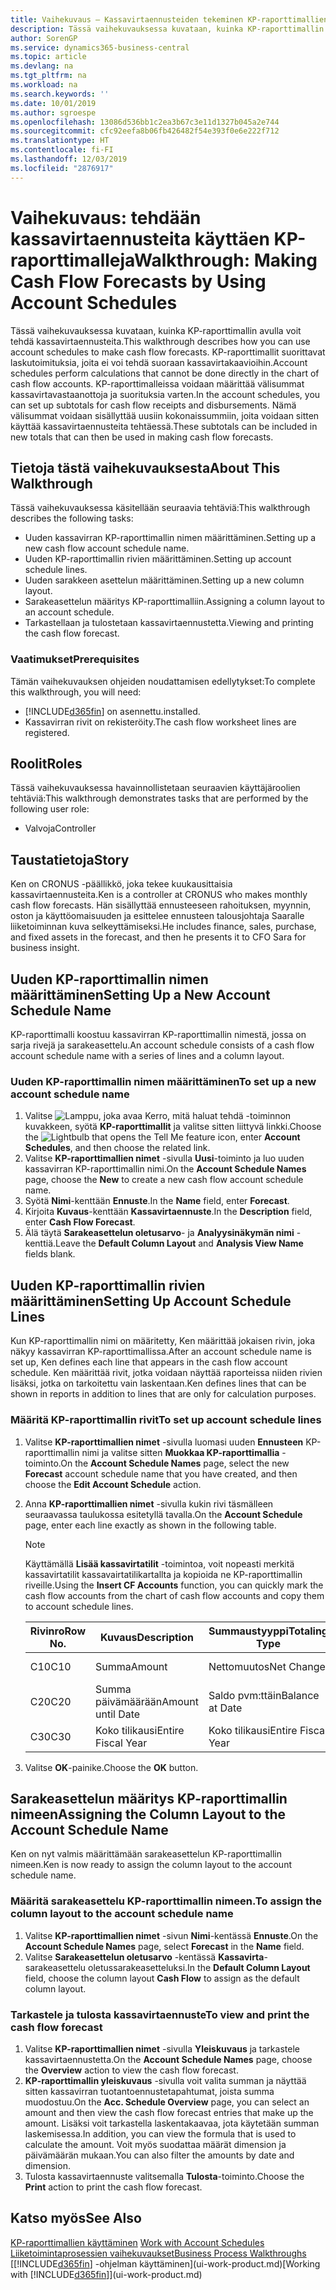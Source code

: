 ```yaml
---
title: Vaihekuvaus – Kassavirtaennusteiden tekeminen KP-raporttimallien avulla | Microsoft Docs
description: Tässä vaihekuvauksessa kuvataan, kuinka KP-raporttimallin avulla voit tehdä kassavirtaennusteita. KP-raporttimallit suorittavat laskutoimituksia, joita ei voi tehdä suoraan kassavirtakaavioihin. KP-raporttimalleissa voidaan määrittää välisummat kassavirtavastaanottoja ja suorituksia varten. Nämä välisummat voidaan sisällyttää uusiin kokonaissummiin, joita voidaan sitten käyttää kassavirtaennusteita tehtäessä.
author: SorenGP
ms.service: dynamics365-business-central
ms.topic: article
ms.devlang: na
ms.tgt_pltfrm: na
ms.workload: na
ms.search.keywords: ''
ms.date: 10/01/2019
ms.author: sgroespe
ms.openlocfilehash: 13086d536bb1c2ea3b67c3e11d1327b045a2e744
ms.sourcegitcommit: cfc92eefa8b06fb426482f54e393f0e6e222f712
ms.translationtype: HT
ms.contentlocale: fi-FI
ms.lasthandoff: 12/03/2019
ms.locfileid: "2876917"
---
```

# <a name="walkthrough-making-cash-flow-forecasts-by-using-account-schedules"></a><span data-ttu-id="c2103-106">Vaihekuvaus: tehdään kassavirtaennusteita käyttäen KP-raporttimalleja</span><span class="sxs-lookup"><span data-stu-id="c2103-106">Walkthrough: Making Cash Flow Forecasts by Using Account Schedules</span></span>
<span data-ttu-id="c2103-107">Tässä vaihekuvauksessa kuvataan, kuinka KP-raporttimallin avulla voit tehdä kassavirtaennusteita.</span><span class="sxs-lookup"><span data-stu-id="c2103-107">This walkthrough describes how you can use account schedules to make cash flow forecasts.</span></span> <span data-ttu-id="c2103-108">KP-raporttimallit suorittavat laskutoimituksia, joita ei voi tehdä suoraan kassavirtakaavioihin.</span><span class="sxs-lookup"><span data-stu-id="c2103-108">Account schedules perform calculations that cannot be done directly in the chart of cash flow accounts.</span></span> <span data-ttu-id="c2103-109">KP-raporttimalleissa voidaan määrittää välisummat kassavirtavastaanottoja ja suorituksia varten.</span><span class="sxs-lookup"><span data-stu-id="c2103-109">In the account schedules, you can set up subtotals for cash flow receipts and disbursements.</span></span> <span data-ttu-id="c2103-110">Nämä välisummat voidaan sisällyttää uusiin kokonaissummiin, joita voidaan sitten käyttää kassavirtaennusteita tehtäessä.</span><span class="sxs-lookup"><span data-stu-id="c2103-110">These subtotals can be included in new totals that can then be used in making cash flow forecasts.</span></span>  

## <a name="about-this-walkthrough"></a><span data-ttu-id="c2103-111">Tietoja tästä vaihekuvauksesta</span><span class="sxs-lookup"><span data-stu-id="c2103-111">About This Walkthrough</span></span>  
<span data-ttu-id="c2103-112">Tässä vaihekuvauksessa käsitellään seuraavia tehtäviä:</span><span class="sxs-lookup"><span data-stu-id="c2103-112">This walkthrough describes the following tasks:</span></span>  

- <span data-ttu-id="c2103-113">Uuden kassavirran KP-raporttimallin nimen määrittäminen.</span><span class="sxs-lookup"><span data-stu-id="c2103-113">Setting up a new cash flow account schedule name.</span></span>  
- <span data-ttu-id="c2103-114">Uuden KP-raporttimallin rivien määrittäminen.</span><span class="sxs-lookup"><span data-stu-id="c2103-114">Setting up account schedule lines.</span></span>  
- <span data-ttu-id="c2103-115">Uuden sarakkeen asettelun määrittäminen.</span><span class="sxs-lookup"><span data-stu-id="c2103-115">Setting up a new column layout.</span></span>  
- <span data-ttu-id="c2103-116">Sarakeasettelun määritys KP-raporttimalliin.</span><span class="sxs-lookup"><span data-stu-id="c2103-116">Assigning a column layout to an account schedule.</span></span>  
- <span data-ttu-id="c2103-117">Tarkastellaan ja tulostetaan kassavirtaennustetta.</span><span class="sxs-lookup"><span data-stu-id="c2103-117">Viewing and printing the cash flow forecast.</span></span>  

### <a name="prerequisites"></a><span data-ttu-id="c2103-118">Vaatimukset</span><span class="sxs-lookup"><span data-stu-id="c2103-118">Prerequisites</span></span>  
<span data-ttu-id="c2103-119">Tämän vaihekuvauksen ohjeiden noudattamisen edellytykset:</span><span class="sxs-lookup"><span data-stu-id="c2103-119">To complete this walkthrough, you will need:</span></span>  

- [!INCLUDE[d365fin](includes/d365fin_md.md)] <span data-ttu-id="c2103-120">on asennettu.</span><span class="sxs-lookup"><span data-stu-id="c2103-120">installed.</span></span>  
- <span data-ttu-id="c2103-121">Kassavirran rivit on rekisteröity.</span><span class="sxs-lookup"><span data-stu-id="c2103-121">The cash flow worksheet lines are registered.</span></span>  

## <a name="roles"></a><span data-ttu-id="c2103-122">Roolit</span><span class="sxs-lookup"><span data-stu-id="c2103-122">Roles</span></span>  
<span data-ttu-id="c2103-123">Tässä vaihekuvauksessa havainnollistetaan seuraavien käyttäjäroolien tehtäviä:</span><span class="sxs-lookup"><span data-stu-id="c2103-123">This walkthrough demonstrates tasks that are performed by the following user role:</span></span>  

- <span data-ttu-id="c2103-124">Valvoja</span><span class="sxs-lookup"><span data-stu-id="c2103-124">Controller</span></span>  

## <a name="story"></a><span data-ttu-id="c2103-125">Taustatietoja</span><span class="sxs-lookup"><span data-stu-id="c2103-125">Story</span></span>  
<span data-ttu-id="c2103-126">Ken on CRONUS -päällikkö, joka tekee kuukausittaisia kassavirtaennusteita.</span><span class="sxs-lookup"><span data-stu-id="c2103-126">Ken is a controller at CRONUS who makes monthly cash flow forecasts.</span></span> <span data-ttu-id="c2103-127">Hän sisällyttää ennusteeseen rahoituksen, myynnin, oston ja käyttöomaisuuden ja esittelee ennusteen talousjohtaja Saaralle liiketoiminnan kuva selkeyttämiseksi.</span><span class="sxs-lookup"><span data-stu-id="c2103-127">He includes finance, sales, purchase, and fixed assets in the forecast, and then he presents it to CFO Sara for business insight.</span></span>  

## <a name="setting-up-a-new-account-schedule-name"></a><span data-ttu-id="c2103-128">Uuden KP-raporttimallin nimen määrittäminen</span><span class="sxs-lookup"><span data-stu-id="c2103-128">Setting Up a New Account Schedule Name</span></span>  
<span data-ttu-id="c2103-129">KP-raporttimalli koostuu kassavirran KP-raporttimallin nimestä, jossa on sarja rivejä ja sarakeasettelu.</span><span class="sxs-lookup"><span data-stu-id="c2103-129">An account schedule consists of a cash flow account schedule name with a series of lines and a column layout.</span></span>  

### <a name="to-set-up-a-new-account-schedule-name"></a><span data-ttu-id="c2103-130">Uuden KP-raporttimallin nimen määrittäminen</span><span class="sxs-lookup"><span data-stu-id="c2103-130">To set up a new account schedule name</span></span>  

1.  <span data-ttu-id="c2103-131">Valitse ![Lamppu, joka avaa Kerro, mitä haluat tehdä -toiminnon](media/ui-search/search_small.png "Kerro, mitä haluat tehdä") kuvakkeen, syötä **KP-raporttimallit** ja valitse sitten liittyvä linkki.</span><span class="sxs-lookup"><span data-stu-id="c2103-131">Choose the ![Lightbulb that opens the Tell Me feature](media/ui-search/search_small.png "Tell me what you want to do") icon, enter **Account Schedules**, and then choose the related link.</span></span>  
2.  <span data-ttu-id="c2103-132">Valitse **KP-raporttimallien nimet** -sivulla **Uusi**-toiminto ja luo uuden kassavirran KP-raporttimallin nimi.</span><span class="sxs-lookup"><span data-stu-id="c2103-132">On the **Account Schedule Names** page, choose the **New** to create a new cash flow account schedule name.</span></span>  
3.  <span data-ttu-id="c2103-133">Syötä **Nimi**-kenttään **Ennuste**.</span><span class="sxs-lookup"><span data-stu-id="c2103-133">In the **Name** field, enter **Forecast**.</span></span>  
4.  <span data-ttu-id="c2103-134">Kirjoita **Kuvaus**-kenttään **Kassavirtaennuste**.</span><span class="sxs-lookup"><span data-stu-id="c2103-134">In the **Description** field, enter **Cash Flow Forecast**.</span></span>  
5.  <span data-ttu-id="c2103-135">Älä täytä **Sarakeasettelun oletusarvo**- ja **Analyysinäkymän nimi** -kenttiä.</span><span class="sxs-lookup"><span data-stu-id="c2103-135">Leave the **Default Column Layout** and **Analysis View Name** fields blank.</span></span>  

## <a name="setting-up-account-schedule-lines"></a><span data-ttu-id="c2103-136">Uuden KP-raporttimallin rivien määrittäminen</span><span class="sxs-lookup"><span data-stu-id="c2103-136">Setting Up Account Schedule Lines</span></span>  
<span data-ttu-id="c2103-137">Kun KP-raporttimallin nimi on määritetty, Ken määrittää jokaisen rivin, joka näkyy kassavirran KP-raporttimallissa.</span><span class="sxs-lookup"><span data-stu-id="c2103-137">After an account schedule name is set up, Ken defines each line that appears in the cash flow account schedule.</span></span> <span data-ttu-id="c2103-138">Ken määrittää rivit, jotka voidaan näyttää raporteissa niiden rivien lisäksi, jotka on tarkoitettu vain laskentaan.</span><span class="sxs-lookup"><span data-stu-id="c2103-138">Ken defines lines that can be shown in reports in addition to lines that are only for calculation purposes.</span></span>  

### <a name="to-set-up-account-schedule-lines"></a><span data-ttu-id="c2103-139">Määritä KP-raporttimallin rivit</span><span class="sxs-lookup"><span data-stu-id="c2103-139">To set up account schedule lines</span></span>  

1.  <span data-ttu-id="c2103-140">Valitse **KP-raporttimallien nimet** -sivulla luomasi uuden **Ennusteen** KP-raporttimallin nimi ja valitse sitten **Muokkaa KP-raporttimallia** -toiminto.</span><span class="sxs-lookup"><span data-stu-id="c2103-140">On the **Account Schedule Names** page, select the new **Forecast** account schedule name that you have created, and then choose the **Edit Account Schedule** action.</span></span>  
2.  <span data-ttu-id="c2103-141">Anna **KP-raporttimallien nimet** -sivulla kukin rivi täsmälleen seuraavassa taulukossa esitetyllä tavalla.</span><span class="sxs-lookup"><span data-stu-id="c2103-141">On the **Account Schedule** page, enter each line exactly as shown in the following table.</span></span>  

    > [!NOTE]  
    >  <span data-ttu-id="c2103-142">Käyttämällä **Lisää kassavirtatilit** -toimintoa, voit nopeasti merkitä kassavirtatilit kassavairtatilikartallta ja kopioida ne KP-raporttimallin riveille.</span><span class="sxs-lookup"><span data-stu-id="c2103-142">Using the **Insert CF Accounts** function, you can quickly mark the cash flow accounts from the chart of cash flow accounts and copy them to account schedule lines.</span></span>  

    |<span data-ttu-id="c2103-143">Rivinro</span><span class="sxs-lookup"><span data-stu-id="c2103-143">Row No.</span></span>|<span data-ttu-id="c2103-144">Kuvaus</span><span class="sxs-lookup"><span data-stu-id="c2103-144">Description</span></span>|<span data-ttu-id="c2103-145">Summaustyyppi</span><span class="sxs-lookup"><span data-stu-id="c2103-145">Totaling Type</span></span>|<span data-ttu-id="c2103-146">Summausväli</span><span class="sxs-lookup"><span data-stu-id="c2103-146">Totaling</span></span>|<span data-ttu-id="c2103-147">Rivityyppi</span><span class="sxs-lookup"><span data-stu-id="c2103-147">Row Type</span></span>|<span data-ttu-id="c2103-148">Summatyyppi</span><span class="sxs-lookup"><span data-stu-id="c2103-148">Amount Type</span></span>|<span data-ttu-id="c2103-149">Näytä</span><span class="sxs-lookup"><span data-stu-id="c2103-149">Show</span></span>|  
    |-------|-----------|-------------|--------|--------|-----------|----|
    |<span data-ttu-id="c2103-150">C10</span><span class="sxs-lookup"><span data-stu-id="c2103-150">C10</span></span>|<span data-ttu-id="c2103-151">Summa</span><span class="sxs-lookup"><span data-stu-id="c2103-151">Amount</span></span>|<span data-ttu-id="c2103-152">Nettomuutos</span><span class="sxs-lookup"><span data-stu-id="c2103-152">Net Change</span></span>|<span data-ttu-id="c2103-153">Tapahtumat</span><span class="sxs-lookup"><span data-stu-id="c2103-153">Entries</span></span>|<span data-ttu-id="c2103-154">Nettosumma</span><span class="sxs-lookup"><span data-stu-id="c2103-154">Net Amount</span></span>|<span data-ttu-id="c2103-155">Aina</span><span class="sxs-lookup"><span data-stu-id="c2103-155">Always</span></span>|  
    |<span data-ttu-id="c2103-156">C20</span><span class="sxs-lookup"><span data-stu-id="c2103-156">C20</span></span>|<span data-ttu-id="c2103-157">Summa päivämäärään</span><span class="sxs-lookup"><span data-stu-id="c2103-157">Amount until Date</span></span>|<span data-ttu-id="c2103-158">Saldo pvm:ttäin</span><span class="sxs-lookup"><span data-stu-id="c2103-158">Balance at Date</span></span>|<span data-ttu-id="c2103-159">Tapahtumat</span><span class="sxs-lookup"><span data-stu-id="c2103-159">Entries</span></span>|<span data-ttu-id="c2103-160">Nettosumma</span><span class="sxs-lookup"><span data-stu-id="c2103-160">Net Amount</span></span>|<span data-ttu-id="c2103-161">Aina</span><span class="sxs-lookup"><span data-stu-id="c2103-161">Always</span></span>|  
    |<span data-ttu-id="c2103-162">C30</span><span class="sxs-lookup"><span data-stu-id="c2103-162">C30</span></span>|<span data-ttu-id="c2103-163">Koko tilikausi</span><span class="sxs-lookup"><span data-stu-id="c2103-163">Entire Fiscal Year</span></span>|<span data-ttu-id="c2103-164">Koko tilikausi</span><span class="sxs-lookup"><span data-stu-id="c2103-164">Entire Fiscal Year</span></span>|<span data-ttu-id="c2103-165">Tapahtumat</span><span class="sxs-lookup"><span data-stu-id="c2103-165">Entries</span></span>|<span data-ttu-id="c2103-166">Nettosumma</span><span class="sxs-lookup"><span data-stu-id="c2103-166">Net Amount</span></span>|<span data-ttu-id="c2103-167">Aina</span><span class="sxs-lookup"><span data-stu-id="c2103-167">Always</span></span>|  

4.  <span data-ttu-id="c2103-168">Valitse **OK**-painike.</span><span class="sxs-lookup"><span data-stu-id="c2103-168">Choose the **OK** button.</span></span>  

## <a name="assigning-the-column-layout-to-the-account-schedule-name"></a><span data-ttu-id="c2103-169">Sarakeasettelun määritys KP-raporttimallin nimeen</span><span class="sxs-lookup"><span data-stu-id="c2103-169">Assigning the Column Layout to the Account Schedule Name</span></span>  
<span data-ttu-id="c2103-170">Ken on nyt valmis määrittämään sarakeasettelun KP-raporttimallin nimeen.</span><span class="sxs-lookup"><span data-stu-id="c2103-170">Ken is now ready to assign the column layout to the account schedule name.</span></span>  

### <a name="to-assign-the-column-layout-to-the-account-schedule-name"></a><span data-ttu-id="c2103-171">Määritä sarakeasettelu KP-raporttimallin nimeen.</span><span class="sxs-lookup"><span data-stu-id="c2103-171">To assign the column layout to the account schedule name</span></span>  

1.  <span data-ttu-id="c2103-172">Valitse **KP-raporttimallien nimet** -sivun **Nimi**-kentässä **Ennuste**.</span><span class="sxs-lookup"><span data-stu-id="c2103-172">On the **Account Schedule Names** page, select **Forecast** in the **Name** field.</span></span>  
2.  <span data-ttu-id="c2103-173">Valitse **Sarakeasettelun oletusarvo** -kentässä **Kassavirta**-sarakeasettelu oletussarakeasetteluksi.</span><span class="sxs-lookup"><span data-stu-id="c2103-173">In the **Default Column Layout** field, choose the column layout **Cash Flow** to assign as the default column layout.</span></span>  

### <a name="to-view-and-print-the-cash-flow-forecast"></a><span data-ttu-id="c2103-174">Tarkastele ja tulosta kassavirtaennuste</span><span class="sxs-lookup"><span data-stu-id="c2103-174">To view and print the cash flow forecast</span></span>  
1.  <span data-ttu-id="c2103-175">Valitse **KP-raporttimallien nimet** -sivulla **Yleiskuvaus** ja tarkastele kassavirtaennustetta.</span><span class="sxs-lookup"><span data-stu-id="c2103-175">On the **Account Schedule Names** page, choose the **Overview** action to view the cash flow forecast.</span></span>  
2.  <span data-ttu-id="c2103-176">**KP-raporttimallin yleiskuvaus** -sivulla voit valita summan ja näyttää sitten kassavirran tuotantoennustetapahtumat, joista summa muodostuu.</span><span class="sxs-lookup"><span data-stu-id="c2103-176">On the **Acc. Schedule Overview** page, you can select an amount and then view the cash flow forecast entries that make up the amount.</span></span> <span data-ttu-id="c2103-177">Lisäksi voit tarkastella laskentakaavaa, jota käytetään summan laskemisessa.</span><span class="sxs-lookup"><span data-stu-id="c2103-177">In addition, you can view the formula that is used to calculate the amount.</span></span> <span data-ttu-id="c2103-178">Voit myös suodattaa määrät dimension ja päivämäärän mukaan.</span><span class="sxs-lookup"><span data-stu-id="c2103-178">You can also filter the amounts by date and dimension.</span></span>  
3.  <span data-ttu-id="c2103-179">Tulosta kassavirtaennuste valitsemalla **Tulosta**-toiminto.</span><span class="sxs-lookup"><span data-stu-id="c2103-179">Choose the **Print** action to print the cash flow forecast.</span></span>  

## <a name="see-also"></a><span data-ttu-id="c2103-180">Katso myös</span><span class="sxs-lookup"><span data-stu-id="c2103-180">See Also</span></span>  
 <span data-ttu-id="c2103-181">[KP-raporttimallien käyttäminen](bi-how-work-account-schedule.md) </span><span class="sxs-lookup"><span data-stu-id="c2103-181">[Work with Account Schedules](bi-how-work-account-schedule.md) </span></span>  
 [<span data-ttu-id="c2103-182">Liiketoimintaprosessien vaihekuvaukset</span><span class="sxs-lookup"><span data-stu-id="c2103-182">Business Process Walkthroughs</span></span>](walkthrough-business-process-walkthroughs.md)  
 <span data-ttu-id="c2103-183">[[!INCLUDE[d365fin](includes/d365fin_md.md)] -ohjelman käyttäminen](ui-work-product.md)</span><span class="sxs-lookup"><span data-stu-id="c2103-183">[Working with [!INCLUDE[d365fin](includes/d365fin_md.md)]](ui-work-product.md)</span></span>
